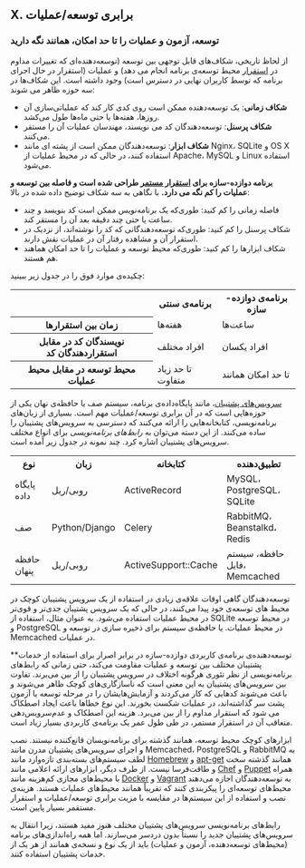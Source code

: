 ## X. برابری توسعه/عملیات
### توسعه، آزمون و عملیات را تا حد امکان، همانند نگه دارید

از لحاظ تاریخی، شکاف‌های قابل توجهی بین توسعه (توسعه‌دهنده‌ای که تغییرات مداوم در [استقرار](./codebase) محیط توسعه‌ی برنامه انجام می دهد) و عملیات (استقرار در حال اجرای برنامه که توسط کاربران نهایی در دسترس است) وجود داشته است. این شکاف‌ها در سه حوزه ظاهر می شوند:

* **شکاف زمانی**: یک توسعه‌دهنده ممکن است روی کدی کار کند که عملیاتی‌سازی آن روزها، هفته‌ها یا حتی ماه‌ها طول می‌کشد.
* **شکاف پرسنل**: توسعه‌دهندگان کد می نویسند، مهندسان عملیات آن را مستقر می‌کنند.
* **شکاف ابزار**: توسعه‌دهندگان ممکن است از پشته ای مانند Nginx، SQLite و OS X استفاده کنند، در حالی که در محیط عملیات از Apache، MySQL و Linux استفاده می‌شود.

**برنامه دوازده-سازه برای [استقرار مستمر](http://avc.com/2011/02/continuous-deployment/) طراحی شده است و فاصله بین توسعه و عملیات را کم نگه می دارد.** با نگاهی به سه شکاف توضیح داده شده در بالا:

* فاصله زمانی را کم کنید: طوری‌که یک برنامه‌نویس ممکن است کد بنویسد و چند ساعت یا حتی چند دقیقه بعد آن را مستقر کند.
* شکاف پرسنل را کم کنید: طوری‌که توسعه‌دهندگانی که کد را نوشته‌اند، از نزدیک در استقرار آن و مشاهده رفتار آن در عملیات نقش دارند.
* شکاف ابزارها را کم کنید: طوری‌که محیط توسعه و عملیات را تا حد امکان هماهند هم هستند.

چکیده‌ی موارد فوق را در جدول زیر ببینید:

<table>
   <tr>
     <th></th>
     <th>برنامه‌ی سنتی</th>
     <th>برنامه‌ی دوازده-سازه</th>
   </tr>
   <tr>
     <th>زمان بین استقرارها</th>
     <td>هفته‌ها</td>
     <td>ساعت‌ها</td>
   </tr>
   <tr>
     <th>نویسندگان کد در مقابل استقراردهندگان کد</th>
     <td>افراد مختلف</td>
     <td>افراد یکسان</td>
   </tr>
   <tr>
     <th>محیط توسعه در مقابل محیط عملیات</th>
     <td>تا حد زیاد متفاوت</td>
     <td>تا حد امکان همانند</td>
   </tr>
</table>

[سرویس‌های پشتیبان](./backing-services)، مانند پایگاه‌داده‌ی برنامه، سیستم صف یا حافظه‌ی نهان یکی از حوزه‌هایی است که در آن برابری توسعه/عملیات مهم است. بسیاری از زبان‌های برنامه‌نویسی، کتابخانه‌هایی را ارائه می‌کنند که دسترسی به سرویس‌های پشتیبان را ساده می‌کنند. از این دسته می‌توان به *رابط‌های برنامه‌نویسی* برای انواع مختلف سرویس‌های پشتیبان اشاره کرد. چند نمونه در جدول زیر آمده است.

<table>
   <tr>
     <th>نوع</th>
     <th>زبان</th>
     <th>کتابخانه</th>
     <th>تطبیق‌دهنده</th>
   </tr>
   <tr>
     <td>پایگاه داده</td>
     <td>روبی/ریل</td>
     <td>ActiveRecord</td>
     <td>MySQL، PostgreSQL، SQLite</td>
   </tr>
   <tr>
     <td>صف</td>
     <td>Python/Django</td>
     <td>Celery</td>
     <td>RabbitMQ، Beanstalkd، Redis</td>
   </tr>
   <tr>
     <td>حافظه پنهان</td>
     <td>روبی/ریل</td>
     <td>ActiveSupport::Cache</td>
     <td>حافظه، سیستم فایل، Memcached</td>
   </tr>
</table>

توسعه‌دهندگان گاهی اوقات علاقه‌ی زیادی در استفاده از یک سرویس پشتیبان کوچک در محیط های توسعه‌ی خود پیدا می‌کنند، در حالی که یک سرویس پشتیبان جدی‌تر و قوی‌تر در محیط عملیات استفاده می‌شود. به عنوان مثال، استفاده از SQLite در محیط توسعه و PostgreSQL در محیط عملیات. یا حافظه‌ی سیستم برای ذخیره سازی در توسعه و Memcached در عملیات.

**توسعه‌دهنده‌ی برنامه‌ی کاربردی دوازده-سازه در برابر اصرار برای استفاده از خدمات پشتیبان مختلف بین توسعه و عملیات مقاومت می‌کند، حتی زمانی که رابط‌های برنامه‌نویسی از نظر تئوری هرگونه اختلاف در سرویس پشتیبان را از بین می‌برند. تفاوت بین سرویس‌های پشتیبان به این معنی است که ناسازگاری‌های کوچک ظاهر می‌شوند و باعث می‌شوند کدهایی که کار می‌کردند و آزمایش‌هایشان را در مرحله توسعه یا آزمون پشت سر گذاشته‌اند، در عملیات شکست بخورند. این نوع خطاها باعث ایجاد اصطکاک می شود که استقرار مداوم را از بین می‌برد. هزینه این اصطکاک و عدم‌سرویس‌دهی متعاقب آن در استقرار مستمر، در طی طول عمر یک برنامه‌ی کاربردی بسیار زیاد است.

ابزارهای کوچک محیط توسعه، همانند گذشته برای برنامه‌نویسان قانع‌کننده نیستند. نصب و اجرای سرویس‌های پشتیبان مدرن مانند Memcached، PostgreSQL و RabbitMQ به لطف سیستم‌های بسته‌بندی تازه‌وارد مانند [Homebrew](http://mxcl.github.com/homebrew/) و [apt-get]( https://help.ubuntu.com/community/AptGet/Howto) همانند گذشته سخت و طاقت‌فرسا نیست. از طرف دیگر، ابزارهای ارائه اعلامی مانند [Chef](http://www.opscode.com/chef/) و [Puppet](http://docs.puppetlabs.com/) همراه با محیط‌های مجازی کم‌هزینه مانند [ Docker](https://www.docker.com/) و [Vagrant](http://vagrantup.com/) به توسعه‌دهندگان اجازه می‌دهند محیط‌های توسعه‌ای را پیکربندی کنند که تقریباً همانند محیط‌های عملیات هستند. هزینه‌ی نصب و استفاده از این سیستم‌ها در مقایسه با مزیت برابری توسعه/عملیات و استقرار مستقمر بسیار پایین است.

رابط‌های برنامه‌نویسی سرویس‌های پشتیبان مختلف هنوز مفید هستند، زیرا انتقال به سرویس‌های پشتیبان جدید را نسبتاً بدون دردسر می‌سازند. اما همه راه‌اندازی‌های برنامه (محیط‌های توسعه‌دهنده، آزمون و عملیات) باید از یک نوع و نسخه‌ی همانند از هر یک از خدمات پشتیبان استفاده کنند.